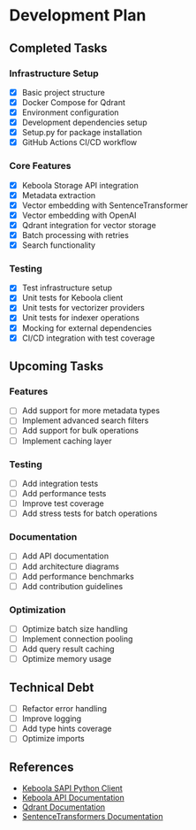 # Development Plan

## Completed Tasks

### Infrastructure Setup
- [x] Basic project structure
- [x] Docker Compose for Qdrant
- [x] Environment configuration
- [x] Development dependencies setup
- [x] Setup.py for package installation
- [x] GitHub Actions CI/CD workflow

### Core Features
- [x] Keboola Storage API integration
- [x] Metadata extraction
- [x] Vector embedding with SentenceTransformer
- [x] Vector embedding with OpenAI
- [x] Qdrant integration for vector storage
- [x] Batch processing with retries
- [x] Search functionality

### Testing
- [x] Test infrastructure setup
- [x] Unit tests for Keboola client
- [x] Unit tests for vectorizer providers
- [x] Unit tests for indexer operations
- [x] Mocking for external dependencies
- [x] CI/CD integration with test coverage

## Upcoming Tasks

### Features
- [ ] Add support for more metadata types
- [ ] Implement advanced search filters
- [ ] Add support for bulk operations
- [ ] Implement caching layer

### Testing
- [ ] Add integration tests
- [ ] Add performance tests
- [ ] Improve test coverage
- [ ] Add stress tests for batch operations

### Documentation
- [ ] Add API documentation
- [ ] Add architecture diagrams
- [ ] Add performance benchmarks
- [ ] Add contribution guidelines

### Optimization
- [ ] Optimize batch size handling
- [ ] Implement connection pooling
- [ ] Add query result caching
- [ ] Optimize memory usage

## Technical Debt
- [ ] Refactor error handling
- [ ] Improve logging
- [ ] Add type hints coverage
- [ ] Optimize imports

## References

- [Keboola SAPI Python Client](https://github.com/keboola/sapi-python-client)
- [Keboola API Documentation](https://keboola.docs.apiary.io/#)
- [Qdrant Documentation](https://qdrant.tech/documentation/)
- [SentenceTransformers Documentation](https://www.sbert.net/) 